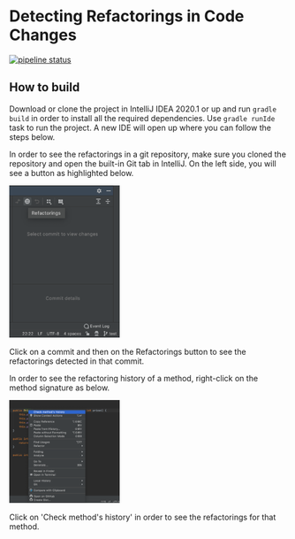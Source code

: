 # Detecting Refactorings in Code Changes

[![pipeline status](https://gitlab.ewi.tudelft.nl/cse2000-software-project/2019-2020-q4/cluster-0/detecting-refactorings-in-code-changes/detecting-refactorings-in-code-changes/badges/master/pipeline.svg)](https://gitlab.ewi.tudelft.nl/cse2000-software-project/2019-2020-q4/cluster-0/detecting-refactorings-in-code-changes/detecting-refactorings-in-code-changes/badges/master)


How to build
-------------

Download or clone the project in IntelliJ IDEA 2020.1 or up and run `gradle build` in order to install all the required dependencies.
Use `gradle runIde` task to run the project. 
A new IDE will open up where you can follow the steps below.

In order to see the refactorings in a git repository, make sure you cloned the repository and 
open the built-in Git tab in IntelliJ. On the left side, you will see a button as highlighted below.

<img src="assets/img/refactorings.png" alt="Tools" width="200">

Click on a commit and then on the Refactorings button to see the refactorings detected in that commit. 


In order to see the refactoring history of a method, right-click on the method signature as below.

<img src="assets/img/history.png" alt="Tools" width="200">

Click on 'Check method's history' in order to see the refactorings for that method.







